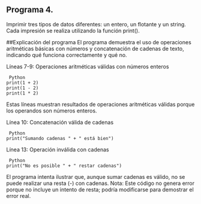 ## Programa 4.
Imprimir tres tipos de datos diferentes: un entero, un flotante y un string. Cada impresión se realiza utilizando la función print().

##Explicación del programa
El programa demuestra el uso de operaciones aritméticas básicas con números y concatenación de cadenas de texto, indicando qué funciona correctamente y qué no.

Líneas 7-9: Operaciones aritméticas válidas con números enteros
```
 Python
print(1 + 2)  
print(1 - 2)  
print(1 * 2) 
```
Estas líneas muestran resultados de operaciones aritméticas válidas porque los operandos son números enteros.

Línea 10: Concatenación válida de cadenas
```
 Python
print("Sumando cadenas " + " está bien")
```

Línea 13: Operación inválida con cadenas
```
 Python
print("No es posible " + " restar cadenas")
```
El programa intenta ilustrar que, aunque sumar cadenas es válido, no se puede realizar una resta (-) con cadenas. Nota: Este código no genera error porque no incluye un intento de resta; podría modificarse para demostrar el error real.
